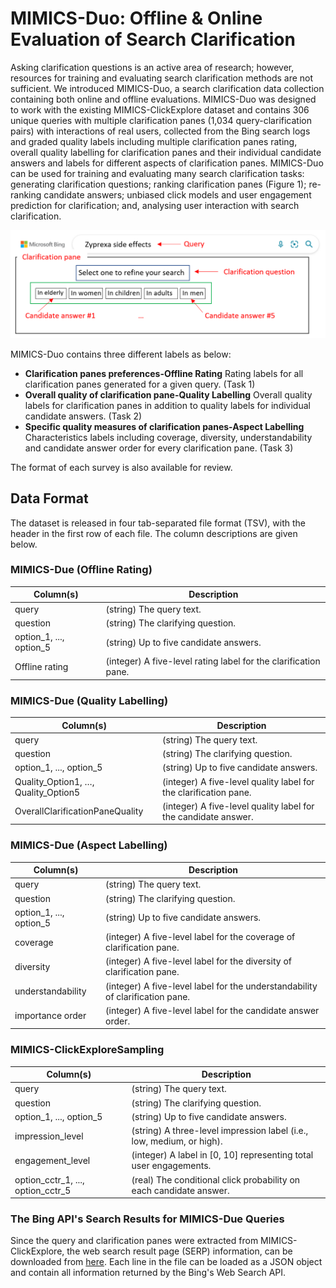 # MIMICS-Duo: Offline & Online Evaluation of Search Clarification
Asking clarification questions is an active area of research; however, resources for training and evaluating search clarification methods are not sufficient. We introduced MIMICS-Duo, a search clarification data collection containing both online and offline evaluations. 
MIMICS-Duo was designed to work with the existing MIMICS-ClickExplore dataset and contains 306 unique queries with multiple clarification panes (1,034 query-clarification pairs) with interactions of real users, collected from the Bing search logs and graded quality labels including multiple clarification panes rating, overall quality labelling for clarification panes and their individual candidate answers and labels for different aspects of clarification panes.
MIMICS-Duo can be used for training and evaluating many search clarification tasks: generating clarification questions; ranking clarification panes (Figure 1); re-ranking candidate answers; unbiased click models and user engagement prediction for clarification; and, analysing user interaction with search clarification.

![Clarification panme Example](./Data/Picture1.png)

MIMICS-Duo contains three different labels as below:
+ **Clarification panes preferences-Offline Rating** Rating labels for all clarification panes generated for a given query. (Task 1)
+ **Overall quality of clarification pane-Quality Labelling** Overall quality labels for clarification panes in addition to quality labels for individual candidate answers. (Task 2) 
+ **Specific quality measures of clarification panes-Aspect Labelling** Characteristics labels including coverage, diversity, understandability and candidate answer order for every clarification pane. (Task 3)

The format of each survey is also available for review.

## Data Format
The dataset is released in four tab-separated file format (TSV), with the header in the first row of each file. The column descriptions are given below. 

### MIMICS-Due (Offline Rating)

| Column(s)                           | Description                                                           |
|-------------------------------------|-----------------------------------------------------------------------|
| query                               | (string) The query text.                                              |
| question                            | (string) The clarifying question.                                     |
| option_1, ..., option_5             | (string) Up to five candidate answers.                                |
| Offline rating                      | (integer) A five-level rating label for the clarification pane.       |

### MIMICS-Due (Quality Labelling)

| Column(s)                           | Description                                                           |
|-------------------------------------|-----------------------------------------------------------------------|
| query                               | (string) The query text.                                              |
| question                            | (string) The clarifying question.                                     |
| option_1, ..., option_5             | (string) Up to five candidate answers.                                |
| Quality_Option1, …, Quality_Option5 | (integer) A five-level quality label for the clarification pane.      |
| OverallClarificationPaneQuality     | (integer) A five-level quality label for the candidate answer.        |

### MIMICS-Due (Aspect Labelling)

| Column(s)                           | Description                                                           |
|-------------------------------------|-----------------------------------------------------------------------|
| query                               | (string) The query text.                                              |
| question                            | (string) The clarifying question.                                     |
| option_1, ..., option_5             | (string) Up to five candidate answers.                                |
| coverage                            | (integer) A five-level label for the coverage of clarification pane.  |
| diversity                           | (integer) A five-level label for the diversity of clarification pane. |
| understandability                   | (integer) A five-level label for the understandability of clarification pane.        |
| importance order                    | (integer) A five-level label for the candidate answer order.          |

### MIMICS-ClickExploreSampling

| Column(s)                           | Description                                                           |
|-------------------------------------|-----------------------------------------------------------------------|
| query                               | (string) The query text.                                              |
| question                            | (string) The clarifying question.                                     |
| option_1, ..., option_5             | (string) Up to five candidate answers.                                |
| impression_level                    | (string) A three-level impression label (i.e., low, medium, or high). |
| engagement_level                    | (integer) A label in [0, 10] representing total user engagements.     |
| option_cctr_1, ..., option_cctr_5   | (real) The conditional click probability on each candidate answer.    |

### The Bing API's Search Results for MIMICS-Due Queries
Since the query and clarification panes were extracted from MIMICS-ClickExplore, the web search result page (SERP) information, can be downloaded from [here](http://ciir.cs.umass.edu/downloads/mimics-serp/MIMICS-BingAPI-results.zip). Each line in the file can be loaded as a JSON object and contain all information returned by the Bing's Web Search API.
